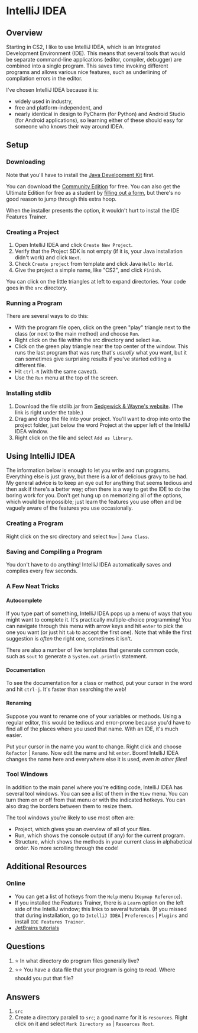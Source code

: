 # IntelliJ IDEA
## Overview
Starting in CS2, I like to use IntelliJ IDEA, which is an Integrated Development Environment (IDE). This means that several
tools that would be separate command-line applications (editor, compiler, debugger) are combined into a single program.
This saves time invoking different programs and allows various nice features, such as underlining of compilation errors
in the editor.

I've chosen IntelliJ IDEA because it is:
- widely used in industry,
- free and platform-independent, and
- nearly identical in design to PyCharm (for Python) and Android Studio (for Android applications), so learning either of these should easy for someone who knows their way around IDEA.
## Setup
### Downloading
Note that you'll have to install the [Java Development Kit](command_line.md) first.

You can download the [Community Edition](https://www.jetbrains.com/idea/download/) for free. You can also get the Ultimate
Edition for free as a student by [filling out a form](https://www.jetbrains.com/student/), but there's no good reason
to jump through this extra hoop.

When the installer presents the option, it wouldn't hurt to install the IDE Features Trainer.
### Creating a Project
1. Open IntelliJ IDEA and click `Create New Project`.
1. Verify that the Project SDK is not empty (if it is, your Java installation didn't work) and click `Next`.
1. Check `Create project` from template and click Java `Hello World`.
1. Give the project a simple name, like "CS2", and click `Finish`.

You can click on the little triangles at left to expand directories. Your code goes in the `src` directory.
### Running a Program
There are several ways to do this:
- With the program file open, click on the green "play" triangle next to the class (or next to the main method) and choose `Run`.
- Right click on the file within the src directory and select `Run`.
- Click on the green play triangle near the top center of the window. This runs the last program that was run; that's
*usually* what you want, but it can sometimes give surprising results if you've started editing a different file.
- Hit `ctrl-R` (with the same caveat).
- Use the `Run` menu at the top of the screen.
### Installing stdlib
1. Download the file stdlib.jar from [Sedgewick & Wayne's website](https://introcs.cs.princeton.edu/java/stdlib/). (The link is right under the table.)
1. Drag and drop the file into your project. You'll want to drop into onto the project folder, just below the word Project
at the upper left of the IntelliJ IDEA window.
1. Right click on the file and select `Add as library`.
## Using IntelliJ IDEA
The information below is enough to let you write and run programs. Everything else is just gravy, but there is a *lot* of
delicious gravy to be had. My general advice is to keep an eye out for anything that seems tedious and then ask if there's
a better way; often there is a way to get the IDE to do the boring work for you. Don't get hung up on memorizing all of the
options, which would be impossible; just learn the features you use often and be vaguely aware of the features you use occasionally.
### Creating a Program
Right click on the src directory and select `New` | `Java Class`.
### Saving and Compiling a Program
You don't have to do anything! IntelliJ IDEA automatically saves and compiles every few seconds.
### A Few Neat Tricks
#### Autocomplete
If you type part of something, IntelliJ IDEA pops up a menu of ways that you might want to complete it. It's practically multiple-choice programming! You can navigate through this menu with arrow keys and hit `enter` to pick the one you want (or just hit `tab` to accept the first one). Note that while the first suggestion is *often* the right one, sometimes it isn't.

There are also a number of live templates that generate common code, such as `sout` to generate a `System.out.println` statement.
#### Documentation
To see the documentation for a class or method, put your cursor in the word and hit `ctrl-j`. It's faster than searching the web!
#### Renaming
Suppose you want to rename one of your variables or methods. Using a regular editor, this would be tedious and error-prone because you'd have to find all of the places where you used that name. With an IDE, it's much easier.

Put your cursor in the name you want to change. Right click and choose `Refactor` | `Rename`. Now edit the name and hit `enter`. Boom! IntelliJ IDEA changes the name here and everywhere else it is used, *even in other files*!
### Tool Windows
In addition to the main panel where you're editing code, IntelliJ IDEA has several tool windows. You can see a list of them in the `View` menu. You can turn them on or off from that menu or with the indicated hotkeys. You can also drag the borders between them to resize them.

The tool windows you're likely to use most often are:
- Project, which gives you an overview of all of your files.
- Run, which shows the console output (if any) for the current program.
- Structure, which shows the methods in your current class in alphabetical order. No more scrolling through the code!
## Additional Resources
### Online
- You can get a list of hotkeys from the `Help` menu (`Keymap Reference`).
- If you installed the Features Trainer, there is a `Learn` option on the left side of the IntelliJ window; this links to several tutorials. (If you missed that during installation, go to `IntelliJ IDEA` | `Preferences` | `Plugins` and install `IDE Features Trainer`.
- [JetBrains tutorials](https://www.jetbrains.com/idea/documentation/)
## Questions
1. :star: In what directory do program files generally live?
1. :star::star: You have a data file that your program is going to read. Where should you put that file?
## Answers
1. `src`
1. Create a directory paralell to `src`; a good name for it is `resources`. Right click on it and select `Mark Directory as` | `Resources Root`.
